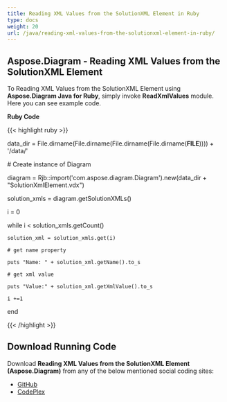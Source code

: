 ```yaml
---
title: Reading XML Values from the SolutionXML Element in Ruby
type: docs
weight: 20
url: /java/reading-xml-values-from-the-solutionxml-element-in-ruby/
---
```


## **Aspose.Diagram - Reading XML Values from the SolutionXML Element**
To Reading XML Values from the SolutionXML Element using **Aspose.Diagram Java for Ruby**, simply invoke **ReadXmlValues** module. Here you can see example code.

**Ruby Code**

{{< highlight ruby >}}

 data_dir = File.dirname(File.dirname(File.dirname(File.dirname(__FILE__)))) + '/data/'

\# Create instance of Diagram

diagram = Rjb::import('com.aspose.diagram.Diagram').new(data_dir + "SolutionXmlElement.vdx")

solution_xmls = diagram.getSolutionXMLs()

i = 0

while i < solution_xmls.getCount()

    solution_xml = solution_xmls.get(i)

    # get name property

    puts "Name: " + solution_xml.getName().to_s

    # get xml value

    puts "Value:" + solution_xml.getXmlValue().to_s

    i +=1

end

{{< /highlight >}}
## **Download Running Code**
Download **Reading XML Values from the SolutionXML Element (Aspose.Diagram)** from any of the below mentioned social coding sites:

- [GitHub](https://github.com/asposediagram/Aspose.Diagram-for-Java/blob/master/Plugins/Aspose_Diagram_Java_for_Ruby/lib/asposediagramjava/SolutionXML/readxmlvalues.rb)
- [CodePlex](https://asposediagramjavaruby.codeplex.com/SourceControl/latest#lib/asposediagramjava/SolutionXML/readxmlvalues.rb)
